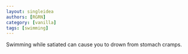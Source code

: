 ```yaml
---
layout: singleidea
authors: [RGRN]
category: [vanilla]
tags: [swimming]
---
```

Swimming while satiated can cause you to drown from stomach cramps.
